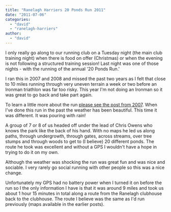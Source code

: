 ```yaml
---
title: "Ranelagh Harriers 20 Ponds Run 2011"
date: "2011-07-06"
categories: 
  - "david"
  - "ranelagh-harriers"
author: 
  - "david"
---
```


I only really go along to our running club on a Tuesday night (the main club training night) when there is food on offer (Christmas) or when the evening is not following a structured training session! Last night was one of those nights - with the running of the annual '20 Ponds Run.'

I ran this in 2007 and 2008 and missed the past two years as I felt that close to 10 miles running through very uneven terrain a week or two before an Ironman triathlon was far too risky. This year I'm not doing an Ironman so it was great to go back and take part again.

To learn a little more about the run [please see the post from 2007](/2007/06/20-ponds-run-2007/ "20 Ponds Run 2007"). When I've done this run in the past the weather has been beautiful. This time it was different. It was pouring with rain!

A group of 7 or 8 of us headed off under the lead of Chris Owens who knows the park like the back of his hand. With no maps he led us along paths, through undergrowth, through gates, across streams, over tree stumps and through woods to get to (I believe) 20 different ponds. The route he took was excellent and without a GPS I wouldn't have a hope in trying to do it on my own.

Although the weather was shocking the run was great fun and was nice and sociable. I very rarely go social running with other people so this was a nice change.

Unfortunately my GPS had no battery power when I turned it on before the run so I the only information I have is that it was around 9 miles and took us about 1 hour 15 minutes in total along a route from the Ranelagh clubhouse back to the clubhouse. The route I believe was the same as I'd run previously (maps available in the earlier posts).
